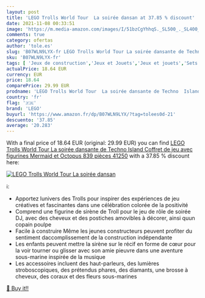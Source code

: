 ```yaml
---
layout: post
title: 'LEGO Trolls World Tour  La soirée dansan at 37.85 % discount'
date: 2021-11-08 00:33:51
image: 'https://m.media-amazon.com/images/I/51bzCgYhhqS._SL500_._SL400_.jpg'
comments: true
category: ofertas
author: 'tole.es'
slug: 'B07WLN9LYX-fr LEGO Trolls World Tour La soirée dansante de Techno Island...'
sku: 'B07WLN9LYX-fr'
tags: [ 'Jeux de construction','Jeux et Jouets','Jeux et jouets','Sets de jeux de construction','lego', ]
actualPrice: 18.64 EUR
currency: EUR
price: 18.64
comparePrice: 29.99 EUR
prodname: 'LEGO Trolls World Tour  La soirée dansante de Techno  Island Coffret de jeu avec figurines Mermaid et Octopus  839 pièces  41250'
country: 'fr'
flag: '🇫🇷'
brand: 'LEGO'
buyurl: 'https://www.amazon.fr/dp/B07WLN9LYX/?tag=tolees0d-21'
descuento: '37.85'
average: '20.283'
---
```


With a final price of 18.64 EUR (original: 29.99 EUR) you can find [LEGO Trolls World Tour  La soirée dansante de Techno  Island Coffret de jeu avec figurines Mermaid et Octopus  839 pièces  41250](https://www.amazon.fr/dp/B07WLN9LYX/?tag=tolees0d-21) with a  37.85 % discount here:

[![LEGO Trolls World Tour  La soirée dansan](https://m.media-amazon.com/images/I/51bzCgYhhqS._SL500_._SL400_.jpg)](https://www.amazon.fr/dp/B07WLN9LYX/?tag=tolees0d-21)

ℹ️:

- Apportez lunivers des Trolls pour inspirer des expériences de jeu créatives et fascinantes dans une célébration colorée de la positivité
- Comprend une figurine de sirène de Troll pour le jeu de rôle de soirée DJ, avec des cheveux et des postiches amovibles à décorer, ainsi quun copain poulpe
- Facile à construire Même les jeunes constructeurs peuvent profiter du sentiment daccomplissement de la construction indépendante
- Les enfants peuvent mettre la sirène sur le récif en forme de cœur pour la voir tourner ou glisser avec son amie pieuvre dans une aventure sous-marine inspirée de la musique
- Les accessoires incluent des haut-parleurs, des lumières stroboscopiques, des prétendus phares, des diamants, une brosse à cheveux, des coraux et des fleurs sous-marines

[🛒 Buy it!!](https://www.amazon.fr/dp/B07WLN9LYX/?tag=tolees0d-21)
